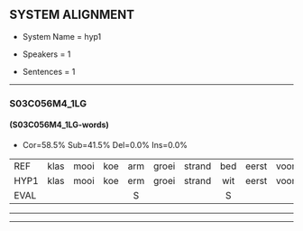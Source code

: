 
## SYSTEM ALIGNMENT

- System Name = hyp1

- Speakers = 1

- Sentences = 1

---

### S03C056M4_1LG

#### (S03C056M4_1LG-words)

- Cor=58.5%	Sub=41.5%	Del=0.0%	Ins=0.0%

|  |  |  |  |  |  |  |  |  |  |  |  |  |  |  |  |  |  |  |  |  |  |  |  |  |  |  |  |  |  |  |  |  |  |  |  |  |  |  |  |  |  |
|:--- |:---:|:---:|:---:|:---:|:---:|:---:|:---:|:---:|:---:|:---:|:---:|:---:|:---:|:---:|:---:|:---:|:---:|:---:|:---:|:---:|:---:|:---:|:---:|:---:|:---:|:---:|:---:|:---:|:---:|:---:|:---:|:---:|:---:|:---:|:---:|:---:|:---:|:---:|:---:|:---:|:---:|
| REF | klas | mooi | koe | arm | groei | strand | bed | eerst | voor | draai | * | sjaal | herfst | duur | straat | leeuw | clown | hoek | krant | hout | vriend | gauw | chips | groen | feest | reis | jas | huis | paard | vijf | muts | nieuw | kind | bang | oog | zacht | schoen | plas | neus | knoop | plank |
| HYP1 | klas | mooi | koe | erm | groei | strand | wit | eerst | voor | traai | se | sa | herfst | duur | straat | leel | kloon | hoek | krant | gout | vriend | gouw | chips | groen | veest | rijs | jas | huis | paard | vijf | mitch | mil | kind | an | oog | secht | schoen | plas | nes | knop | plank |
| EVAL |  |  |  | S |  |  | S |  |  | S | S | S |  |  |  | S | S |  |  | S |  | S |  |  | S | S |  |  |  |  | S | S |  | S |  | S |  |  | S | S |  |
---

---
